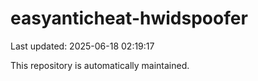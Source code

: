# easyanticheat-hwidspoofer

Last updated: 2025-06-18 02:19:17

This repository is automatically maintained.
